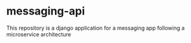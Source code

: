 # messaging-api
This repository is a django application for a messaging app following a microservice architecture
